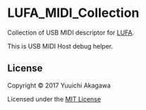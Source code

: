 # LUFA_MIDI_Collection
Collection of USB MIDI descriptor for [LUFA][LUFA].

This is USB MIDI Host debug helper.

## License

Copyright &copy; 2017 Yuuichi Akagawa

Licensed under the [MIT License][MIT]

[LUFA]:http://www.fourwalledcubicle.com/LUFA.php
[MIT]: https://opensource.org/licenses/mit-license.php
